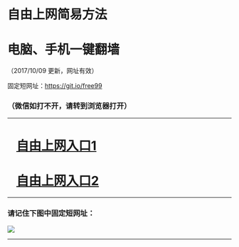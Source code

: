﻿# 自由上网简易方法

# 电脑、手机一键翻墙

（2017/10/09 更新，网址有效）

固定短网址：https://git.io/free99

### （微信如打不开，请转到浏览器打开）


***





# &nbsp;&nbsp; <a href="http://ft653710458.fwq-tz-1001.info/fwqtz01.html?t=1009001264 " target="_blank">自由上网入口1</a>
# &nbsp;&nbsp; <a href="http://ft153529030.fwq-tz-1002.info/fwqtz02.html?t=100900120406 " target="_blank">自由上网入口2</a>
***

### 请记住下图中固定短网址：

<img src="https://s3-us-west-2.amazonaws.com/fwq-1001/yjfq-20170905okok.png" /> 


***

